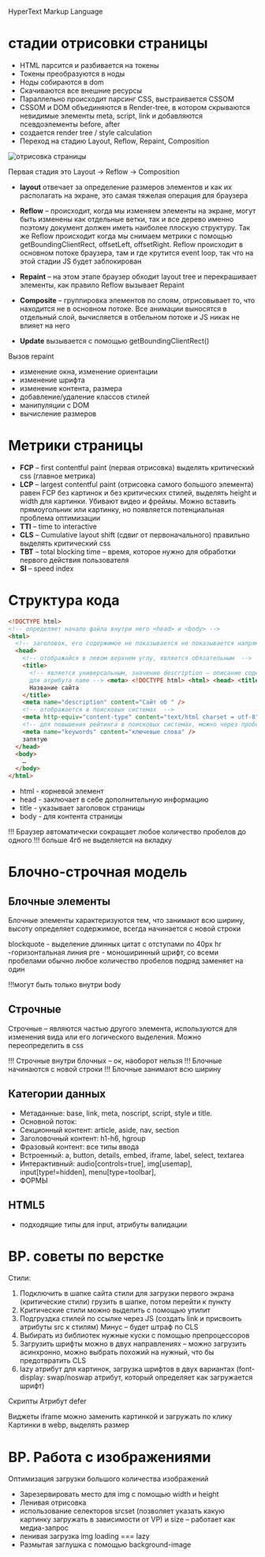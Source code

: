 HyperText Markup Language

# стадии отрисовки страницы

- HTML парсится и разбивается на токены
- Токены преобразуются в ноды
- Ноды собираются в dom
- Скачиваются все внешние ресурсы
- Параллельно происходит парсинг CSS, выстраивается CSSOM
- CSSOM и DOM объединяются в Render-tree, в котором скрываются невидимые элементы meta, script, link и добавляются псевдоэлементы before, after
- создается render tree / style calculation
- Переход на стадию Layout, Reflow, Repaint, Composition

![отрисовка страницы](../css/css-assets/page-parsing-stages.png)

Первая стадия это Layout -> Reflow -> Composition

- **layout** отвечает за определение размеров элементов и как их располагать на экране, это самая тяжелая операция для браузера

- **Reflow** – происходит, когда мы изменяем элементы на экране, могут быть изменены как отдельные ветки, так и все дерево именно поэтому документ должен иметь наиболее плоскую структуру. Так же Reflow происходит когда мы снимаем метрики с помощью getBoundingClientRect, offsetLeft, offsetRight. Reflow происходит в основном потоке браузера, там и где крутится event loop, так что на этой стадии JS будет заблокирован

- **Repaint** – на этом этапе браузер обходит layout tree и перекрашивает элементы, как правило Reflow вызывает Repaint

- **Composite** – группировка элементов по слоям, отрисовывает то, что находится не в основном потоке. Все анимации выносятся в отдельный слой, вычисляется в отбельном потоке и JS никак не влияет на него

- **Update** вызывается с помощью getBoundingClientRect()

Вызов repaint

- изменение окна, изменение ориентации
- изменение шрифта
- изменение контента, размера
- добавление/удаление классов стилей
- манипуляции с DOM
- вычисление размеров

# Метрики страницы

- **FCP** – first contentful paint (первая отрисовка) выделять критический css (главное метрика)
- **LCP** – largest contentful paint (отрисовка самого большого элемента) равен FCP без картинок и без критических стилей, выделять height и width для картинки. Убивают видео и фреймы. Можно вставить прямоугольник или картинку, но появляется потенциальная проблема оптимизации
- **TTI** – time to interactive
- **CLS** – Cumulative layout shift (сдвиг от первоначального) правильно выделять критический css
- **TBT** – total blocking time – время, которое нужно для обработки первого действия пользователя
- **SI** – speed index

# Структура кода

```html
<!DOCTYPE html>
<!-- определяет начало файла внутри него <head> и <body> -->
<html>
  <!-- заголовок, его содержимое не показывается не показывается напрямую на странице за исключением -->
  <head>
    <!-- отображайся в левом верхнем углу, является обязательным  -->
    <title>
      <!-- является универсальным, значение description – описание содержимого,
      для атрибута name --> <meta> <!DOCTYPE html> <html> <head> <title>
      Название сайта
    </title>
    <meta name="description" content="Сайт об " />
    <!-- отображается в поисковых системах  -->
    <meta http-equiv="content-type" content="text/html charset = utf-8" />
    <!-- для повышения рейтинга в поисковых системах, можно через пробел или -->
    <meta name="keywords" content="ключевые слова" />
    запятую
  </head>
  <body>
    …
  </body>
</html>
```

- html - корневой элемент
- head - заключает в себе дополнительную информацию
- title - указывает заголовок страницы
- body - для контента страницы

!!! Браузер автоматически сокращает любое количество пробелов до одного
!!! больше 4гб не выделяется на вкладку

<!-- Блочно-строчная модель ------------------------------------------------------------------------------------------------>

# Блочно-строчная модель

## Блочные элементы

Блочные элементы характеризуются тем, что занимают всю ширину, высоту определяет содержимое, всегда начинается с новой строки

blockquote - выделение длинных цитат с отступами по 40рх
hr -горизонтальная линия
pre - моноширинный шрифт, со всеми пробелами обычно любое количество пробелов подряд заменяет на один

!!!могут быть только внутри body

## Строчные

Строчные – являются частью другого элемента, используются для изменения вида или его логического выделения. Можно переопределить в css

!!! Строчные внутри блочных – ок, наоборот нельзя
!!! Блочные начинаются с новой строки
!!! Блочные занимают всю ширину

## Категории данных

- Метаданные: base, link, meta, noscript, script, style и title.
- Основной поток:
- Секционный контент: article, aside, nav, section
- Заголовочный контент: h1-h6, hgroup
- Фразовый контент: все типы ввода
- Встроенный: a, button, details, embed, iframe, label, select, textarea
- Интерактивный: audio[controls=true], img[usemap], input[type!=hidden], menu[type=toolbar],
- ФОРМЫ

## HTML5

- подходящие типы для input, атрибуты валидации

<!-- Блочно-строчная модель -------------------------------------------------------------------------------------------------------------->

# BP. советы по верстке

Стили:

1. Подключить в шапке сайта стили для загрузки первого экрана (критические стили) грузить в шапке, потом перейти к пункту
2. Критические стили можно выделить с помощью утилит
3. Подгруздка стилей по ссылке через JS (создать link и присвоить атрибуты src к стилям) Минус – будет штраф по CLS
4. Выбирать из библиотек нужные куски с помощью препроцессоров
5. Загрузить шрифты можно в двух направлениях – можно загрузить асинхронно, можно выбрать похожий на нужный, что бы предотвратить CLS
6. lazy атрибут для картинок, загрузка шрифтов в двух вариантах (font-display: swap/noswap атрибут, который определяет как загружается шрифт)

Скрипты
Атрибут defer

Виджеты
iframe можно заменить картинкой и загружать по клику
Картинки в webp, выделять размер

# BP. Работа с изображениями

Оптимизация загрузки большого количества изображений

- Зарезервировать место для img с помощью width и height
- Ленивая отрисовка
- использование селекторов srcset (позволяет указать какую картинку загружать в зависимости от VP) и size – работает как медиа-запрос
- ленивая загрузка img loading === lazy
- Размытая заглушка с помощью background-image
